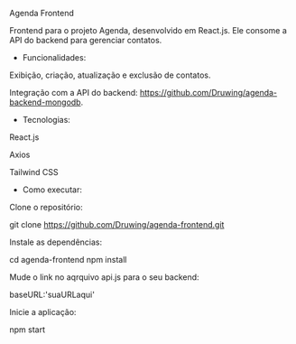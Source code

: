 Agenda Frontend

Frontend para o projeto Agenda, desenvolvido em React.js. Ele consome a API do backend para gerenciar contatos.

- Funcionalidades:

Exibição, criação, atualização e exclusão de contatos.

Integração com a API do backend: https://github.com/Druwing/agenda-backend-mongodb.

- Tecnologias:

React.js

Axios

Tailwind CSS

- Como executar:

Clone o repositório:

git clone https://github.com/Druwing/agenda-frontend.git

Instale as dependências:

cd agenda-frontend
npm install

Mude o link no aqrquivo api.js para o seu backend:

baseURL:'suaURLaqui'

Inicie a aplicação:

npm start
